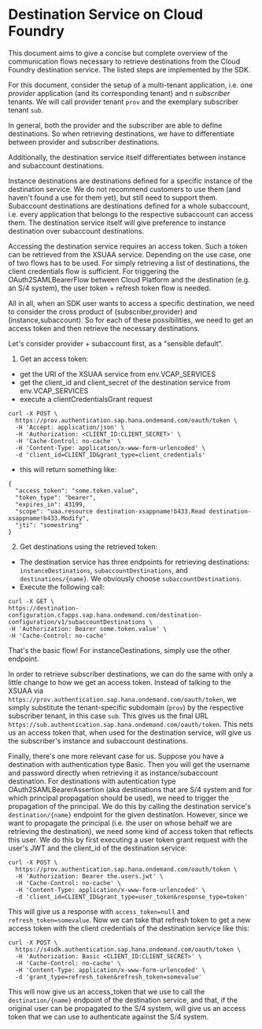 # Destination Service on Cloud Foundry

This document aims to give a concise but complete overview of the communication flows necessary to retrieve destinations from the Cloud Foundry destination service.
The listed steps are implemented by the SDK.

For this document, consider the setup of a multi-tenant application, i.e. one *provider* application (and its corresponding tenant) and n *subscriber* tenants.
We will call provider tenant `prov` and the exemplary subscriber tenant `sub`.

In general, both the provider and the subscriber are able to define destinations.
So when retrieving destinations, we have to differentiate between provider and subscriber destinations.

Additionally, the destination service itself differentiates between instance and subaccount destinations.

Instance destinations are destinations defined for a specific instance of the destination service.
We do not recommend customers to use them (and haven't found a use for them yet), but still need to support them.
Subaccount destinations are destinations defined for a whole subaccount, i.e. every application that belongs to the respective subaccount can access them.
The destination service itself will give preference to instance destination over subaccount destinations.

Accessing the destination service requires an access token.
Such a token can be retrieved from the XSUAA service.
Depending on the use case, one of two flows has to be used.
For simply retrieving a list of destinations, the client credentials flow is sufficient.
For triggering the OAuth2SAMLBearerFlow between Cloud Platform and the destination (e.g. an S/4 system), the user token + refresh token flow is needed.

All in all, when an SDK user wants to access a specific destination, we need to consider the cross product of (subscriber,provider) and (instance,subaccount).
So for each of these possibilities, we need to get an access token and then retrieve the necessary destinations.

Let's consider provider + subaccount first, as a "sensible default".

1. Get an access token:
  * get the URI of the XSUAA service from env.VCAP_SERVICES
  * get the client_id and client_secret of the destination service from env.VCAP_SERVICES
  * execute a clientCredentialsGrant request
  ```
  curl -X POST \
    https://prov.authentication.sap.hana.ondemand.com/oauth/token \
    -H 'Accept: application/json' \
    -H 'Authorization: <CLIENT_ID:CLIENT_SECRET>' \
    -H 'Cache-Control: no-cache' \
    -H 'Content-Type: application/x-www-form-urlencoded' \
    -d 'client_id=CLIENT_ID&grant_type=client_credentials'
  ```
  * this will return something like:
  ```
  {
    "access_token": "some.token.value",
    "token_type": "bearer",
    "expires_in": 43199,
    "scope": "uaa.resource destination-xsappname!b433.Read destination-xsappname!b433.Modify",
    "jti": "somestring"
  }
  ```
2. Get destinations using the retrieved token:
  * The destination service has three endpoints for retrieving destinations: `instanceDestinations`, `subaccountDestinations`, and `destinations/{name}`. We obviously choose `subaccountDestinations`.
  * Execute the following call:
  ```
  curl -X GET \
  https://destination-configuration.cfapps.sap.hana.ondemand.com/destination-configuration/v1/subaccountDestinations \
  -H 'Authorization: Bearer some.token.value' \
  -H 'Cache-Control: no-cache'
  ```

That's the basic flow! 
For instanceDestinations, simply use the other endpoint.

In order to retrieve subscriber destinations, we can do the same with only a little change to how we get an access token.
Instead of talking to the XSUAA via `https://prov.authentication.sap.hana.ondemand.com/oauth/token`, we simply substitute the tenant-specific subdomain (`prov`) by the respective subscriber tenant, in this case `sub`.
This gives us the final URL `https://sub.authentication.sap.hana.ondemand.com/oauth/token`.
This nets us an access token that, when used for the destination service, will give us the subscriber's instance and subaccount destinations.

Finally, there's one more relevant case for us.
Suppose you have a destination with authentication type Basic.
Then you will get the username and password directly when retrieving it as instance/subaccount destination. 
For destinations with autentication type OAuth2SAMLBearerAssertion (aka destinations that are S/4 system and for which principal propagation should be used), we need to trigger the propagation of the principal.
We do this by calling the destination service's `destination/{name}` endpoint for the given destination.
However, since we want to propagate the principal (i.e. the user on whose behalf we are retrieving the destination), we need some kind of access token that reflects this user.
We do this by first executing a user token grant request with the user's JWT and the client_id of the destination service:

```
curl -X POST \
  https://prov.authentication.sap.hana.ondemand.com/oauth/token \
  -H 'Authorization: Bearer the.users.jwt' \
  -H 'Cache-Control: no-cache' \
  -H 'Content-Type: application/x-www-form-urlencoded' \
  -d 'client_id=CLIENT_ID&grant_type=user_token&response_type=token'
```

This will give us a response with `access_token=null` and `refresh_token=somevalue`.
Now we can take that refresh token to get a new access token with the client credentials of the destination service like this:

```
curl -X POST \
  https://s4sdk.authentication.sap.hana.ondemand.com/oauth/token \
  -H 'Authorization: Basic <CLIENT_ID:CLIENT_SECRET>' \
  -H 'Cache-Control: no-cache' \
  -H 'Content-Type: application/x-www-form-urlencoded' \
  -d 'grant_type=refresh_token&refresh_token=somevalue'
```

This will now give us an access_token that we use to call the `destination/{name}` endpoint of the destination service, and that, if the original user can be propagated to the S/4 system, will give us an access token that we can use to authenticate against the S/4 system.
